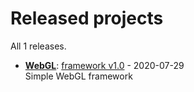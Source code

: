 # Released projects

All <!-- releases_count starts -->1<!-- releases_count ends --> releases.

<!-- releases starts -->
* **[WebGL](https://github.com/santiagoballadares/WebGL)**: [framework v1.0](https://github.com/santiagoballadares/WebGL/releases/tag/v1.0) - 2020-07-29
<br>Simple WebGL framework
<!-- releases ends -->